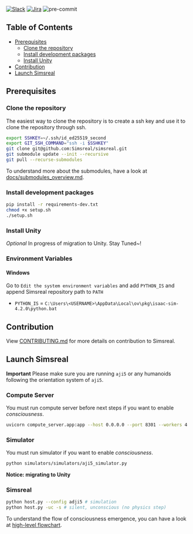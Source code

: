 [![Slack](https://img.shields.io/badge/slack-join%20chat-yellow.svg)](https://join.slack.com/t/simsreal/shared_invite/zt-2vwyklm9d-ppni~ex4pc4~t~5sBGpwFw)
[![Jira](https://img.shields.io/badge/jira-view%20project-blue.svg)](https://simsreal.atlassian.net/jira/software/c/projects/SR/boards/4?assignee=712020%3Acbb6a13b-ccf1-4d9d-8f59-7c4584c2d4ca)
![pre-commit](https://img.shields.io/badge/pre--commit-enabled-brightgreen?logo=pre-commit&logoColor=white)

## Table of Contents
- [Prerequisites](#prerequisites)
  - [Clone the repository](#clone-the-repository)
  - [Install development packages](#install-development-packages)
  - [Install Unity](#install-unity)
- [Contribution](#contribution)
- [Launch Simsreal](#launch-simsreal)

## Prerequisites

### Clone the repository
The easiest way to clone the repository is to create a ssh key and use it to clone the repository through ssh.
```bash
export SSHKEY=~/.ssh/id_ed25519_second
export GIT_SSH_COMMAND="ssh -i $SSHKEY"
git clone git@github.com:Simsreal/simsreal.git
git submodule update --init --recursive
git pull --recurse-submodules
```
To understand more about the submodules, have a look at [docs/submodules_overview.md](docs/submodules_overview.md).

### Install development packages
```bash
pip install -r requirements-dev.txt
chmod +x setup.sh
./setup.sh
```

### Install Unity
*Optional* In progress of migration to Unity. Stay Tuned~!

### Environment Variables
#### Windows
Go to `Edit the system environment variables` and add `PYTHON_IS` and append Simsreal repository path to `PATH`

* `PYTHON_IS` = `C:\Users\<USERNAME>\AppData\Local\ov\pkg\isaac-sim-4.2.0\python.bat`

<!-- #### Linux -->

## Contribution
View [CONTRIBUTING.md](CONTRIBUTING.md) for more details on contribution to Simsreal.

## Launch Simsreal
**Important** Please make sure you are running `aji5` or any humanoids following the orientation system of `aji5`.

### Compute Server
You must run compute server before next steps if you want to enable *consciousness*.
```bash
uvicorn compute_server.app:app --host 0.0.0.0 --port 8301 --workers 4
```

### Simulator
You must run simulator if you want to enable *consciousness*.
```bash
python simulators/simulators/aji5_simulator.py
```
**Notice: migrating to Unity**

### Simsreal
```bash
python host.py --config adji5 # simulation
python host.py -uc -s # silent, unconscious (no physics step)
```

To understand the flow of consciousness emergence, you can have a look at [high-level flowchart](https://github.com/Simsreal/human/blob/main/src/images/flow_draft_2.png).
